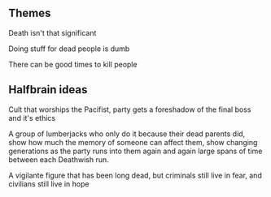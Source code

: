 ## Themes

Death isn't that significant

Doing stuff for dead people is dumb

There can be good times to kill people

## Halfbrain ideas

Cult that worships the Pacifist, party gets a foreshadow of the final boss and it's ethics

A group of lumberjacks who only do it because their dead parents did, show how much the memory of someone can affect them, show changing generations as the party runs into them again and again large spans of time between each Deathwish run.

A vigilante figure that has been long dead, but criminals still live in fear, and civilians still live in hope